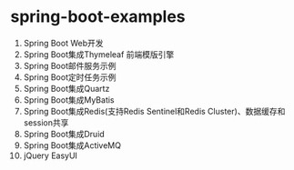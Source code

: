 # spring-boot-examples

1. Spring Boot Web开发
2. Spring Boot集成Thymeleaf 前端模版引擎
3. Spring Boot邮件服务示例
4. Spring Boot定时任务示例
5. Spring Boot集成Quartz
6. Spring Boot集成MyBatis
7. Spring Boot集成Redis(支持Redis Sentinel和Redis Cluster)、数据缓存和session共享
8. Spring Boot集成Druid
9. Spring Boot集成ActiveMQ
10. jQuery EasyUI